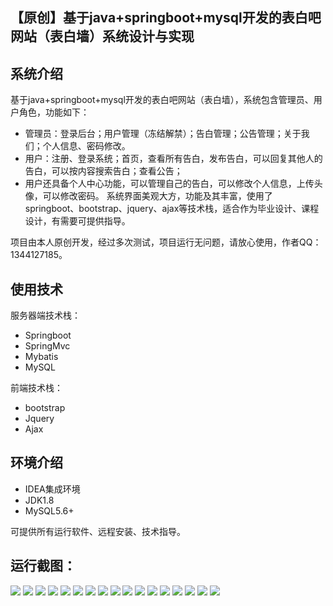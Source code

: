 ## 【原创】基于java+springboot+mysql开发的表白吧网站（表白墙）系统设计与实现

## 系统介绍

基于java+springboot+mysql开发的表白吧网站（表白墙），系统包含管理员、用户角色，功能如下：
- 管理员：登录后台；用户管理（冻结解禁）；告白管理；公告管理；关于我们；个人信息、密码修改。
- 用户：注册、登录系统；首页，查看所有告白，发布告白，可以回复其他人的告白，可以按内容搜索告白；查看公告；
- 用户还具备个人中心功能，可以管理自己的告白，可以修改个人信息，上传头像，可以修改密码。
系统界面美观大方，功能及其丰富，使用了springboot、bootstrap、jquery、ajax等技术栈，适合作为毕业设计、课程设计，有需要可提供指导。

项目由本人原创开发，经过多次测试，项目运行无问题，请放心使用，作者QQ：1344127185。

## 使用技术

服务器端技术栈：

- Springboot
- SpringMvc
- Mybatis
- MySQL

前端技术栈：

- bootstrap
- Jquery
- Ajax

## 环境介绍

- IDEA集成环境
- JDK1.8
- MySQL5.6+

可提供所有运行软件、远程安装、技术指导。

## 运行截图：
![](https://github.com/itcoderyhl/love-mgr/blob/main/images/1.png)
![](https://github.com/itcoderyhl/love-mgr/blob/main/images/2.png)
![](https://github.com/itcoderyhl/love-mgr/blob/main/images/3.png)
![](https://github.com/itcoderyhl/love-mgr/blob/main/images/4.png)
![](https://github.com/itcoderyhl/love-mgr/blob/main/images/5.png)
![](https://github.com/itcoderyhl/love-mgr/blob/main/images/6.png)
![](https://github.com/itcoderyhl/love-mgr/blob/main/images/7.png)
![](https://github.com/itcoderyhl/love-mgr/blob/main/images/8.png)
![](https://github.com/itcoderyhl/love-mgr/blob/main/images/9.png)
![](https://github.com/itcoderyhl/love-mgr/blob/main/images/10.png)
![](https://github.com/itcoderyhl/love-mgr/blob/main/images/11.png)
![](https://github.com/itcoderyhl/love-mgr/blob/main/images/12.png)
![](https://github.com/itcoderyhl/love-mgr/blob/main/images/13.png)
![](https://github.com/itcoderyhl/love-mgr/blob/main/images/14.png)
![](https://github.com/itcoderyhl/love-mgr/blob/main/images/15.png)
![](https://github.com/itcoderyhl/love-mgr/blob/main/images/16.png)
![](https://github.com/itcoderyhl/love-mgr/blob/main/images/17.png)

